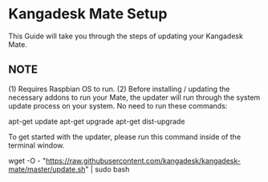 # Kangadesk Mate Setup
This Guide will take you through the steps of updating your Kangadesk Mate.

NOTE
----------------------
(1) Requires Raspbian OS to run.
(2) Before installing / updating the necessary addons to run your Mate, the updater will run through the system update process on your system. No need to run these commands:

apt-get update
apt-get upgrade
apt-get dist-upgrade


To get started with the updater, please run this command inside of the terminal window.

wget -O - "https://raw.githubusercontent.com/kangadesk/kangadesk-mate/master/update.sh" | sudo bash
